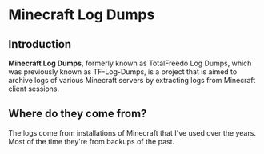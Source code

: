 # Minecraft Log Dumps

## Introduction
**Minecraft Log Dumps**, formerly known as TotalFreedo Log Dumps, which was previously known as TF-Log-Dumps, is a project that is aimed to archive logs of various Minecraft servers by extracting logs from Minecraft client sessions.

## Where do they come from?
The logs come from installations of Minecraft that I've used over the years. Most of the time they're from backups of the past.
